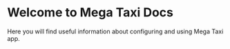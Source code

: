 # Welcome to Mega Taxi Docs

Here you will find useful information about configuring and using Mega Taxi app.
